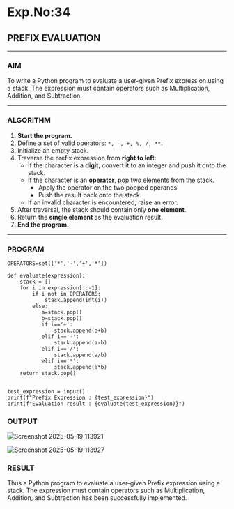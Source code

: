 # Exp.No:34  
## PREFIX EVALUATION

---

### AIM  
To write a Python program to evaluate a user-given Prefix expression using a stack. The expression must contain operators such as Multiplication, Addition, and Subtraction.

---

### ALGORITHM

1. **Start the program.**
2. Define a set of valid operators: `*, -, +, %, /, **`.
3. Initialize an empty stack.
4. Traverse the prefix expression from **right to left**:
   - If the character is a **digit**, convert it to an integer and push it onto the stack.
   - If the character is an **operator**, pop two elements from the stack.
     - Apply the operator on the two popped operands.
     - Push the result back onto the stack.
   - If an invalid character is encountered, raise an error.
5. After traversal, the stack should contain only **one element**.
6. Return the **single element** as the evaluation result.
7. **End the program.**

---

### PROGRAM

```
OPERATORS=set(['*','-','+','*']) 

def evaluate(expression):
	stack = []
	for i in expression[::-1]:
	    if i not in OPERATORS:
	        stack.append(int(i))
	    else:
	       a=stack.pop()
	       b=stack.pop()
	       if i=='+':
	           stack.append(a+b)
	       elif i=='-':
	           stack.append(a-b)
	       elif i=='/':
	           stack.append(a/b)
	       elif i=='*':
	           stack.append(a*b)
	return stack.pop()
    
    
test_expression = input()
print(f"Prefix Expression : {test_expression}")
print(f"Evaluation result : {evaluate(test_expression)}")

```

### OUTPUT
![Screenshot 2025-05-19 113921](https://github.com/user-attachments/assets/0ff475f9-59c3-4d4e-a831-fa57cfd4ee3b)

![Screenshot 2025-05-19 113927](https://github.com/user-attachments/assets/ef0203d8-3b57-4ad5-8ab3-fa26854745fa)


### RESULT
Thus a Python program to evaluate a user-given Prefix expression using a stack. The expression must contain operators such as Multiplication, Addition, and Subtraction has been successfully implemented.
